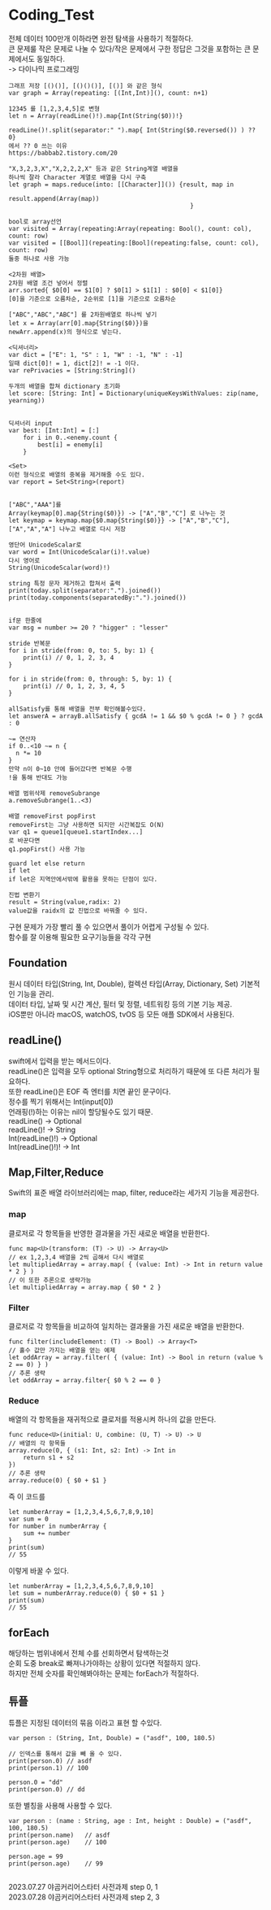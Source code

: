# Coding_Test
   
전체 데이터 100만개 이하라면 완전 탐색을 사용하기 적절하다.  
큰 문제룰 작은 문제로 나눌 수 있다/작은 문제에서 구한 정답은 그것을 포함하는 큰 문제에서도 동일하다.   
-> 다이나믹 프로그래밍   
```
그래프 저장 [()()], [()()()], [()] 와 같은 형식   
var graph = Array(repeating: [(Int,Int)](), count: n+1) 

12345 를 [1,2,3,4,5]로 변형
let n = Array(readLine()!).map{Int(String($0))!}

readLine()!.split(separator:" ").map{ Int(String($0.reversed()) ) ?? 0}   
에서 ?? 0 쓰는 이유   
https://babbab2.tistory.com/20

"X,3,2,3,X","X,2,2,2,X" 등과 같은 String계열 배열을
하나씩 잘라 Character 계열로 배열을 다시 구축 
let graph = maps.reduce(into: [[Character]]()) {result, map in
                                                  result.append(Array(map))
                                                  }
                                               
bool로 array선언
var visited = Array(repeating:Array(repeating: Bool(), count: col), count: row)
var visited = [[Bool]](repeating:[Bool](repeating:false, count: col), count: row)
둘중 하나로 사용 가능

<2차원 배열>
2차원 배열 조건 넣어서 정렬
arr.sorted{ $0[0] == $1[0] ? $0[1] > $1[1] : $0[0] < $1[0]}
[0]을 기준으로 오름차순, 2순위로 [1]을 기준으로 오름차순 

["ABC","ABC","ABC"] 를 2차원배열로 하나씩 넣기
let x = Array(arr[0].map{String($0)})을
newArr.append(x)의 형식으로 넣는다.

<딕셔너리>
var dict = ["E": 1, "S" : 1, "W" : -1, "N" : -1]
일때 dict[0]! = 1, dict[2]! = -1 이다.
var rePrivacies = [String:String]()

두개의 배열을 합쳐 dictionary 초기화
let score: [String: Int] = Dictionary(uniqueKeysWithValues: zip(name, yearning))


딕셔너리 input
var best: [Int:Int] = [:]
    for i in 0..<enemy.count {
        best[i] = enemy[i]
    }

<Set>
이런 형식으로 배열의 중복을 제거해줄 수도 있다.   
var report = Set<String>(report)


["ABC","AAA"]를   
Array(keymap[0].map{String($0)}) -> ["A","B","C"] 로 나누는 것
let keymap = keymap.map{$0.map{String($0)}} -> ["A","B","C"],["A","A","A"] 나누고 배열로 다시 저장

영단어 UnicodeScalar로
var word = Int(UnicodeScalar(i)!.value)
다시 영어로
String(UnicodeScalar(word)!)

string 특정 문자 제거하고 합쳐서 출력
print(today.split(separator:".").joined())
print(today.components(separatedBy:".").joined())


if문 한줄에
var msg = number >= 20 ? "higger" : "lesser"

stride 반복문
for i in stride(from: 0, to: 5, by: 1) {
    print(i) // 0, 1, 2, 3, 4
}

for i in stride(from: 0, through: 5, by: 1) {
    print(i) // 0, 1, 2, 3, 4, 5
}

allSatisfy를 통해 배열을 전부 확인해볼수있다.
let answerA = arrayB.allSatisfy { gcdA != 1 && $0 % gcdA != 0 } ? gcdA : 0

~= 연산자
if 0..<10 ~= n {
  n *= 10
}
만약 n이 0~10 안에 들어갔다면 반복문 수행
!을 통해 반대도 가능

배열 범위삭제 removeSubrange
a.removeSubrange(1..<3)

배열 removeFirst popFirst
removeFirst는 그냥 사용하면 되지만 시간복잡도 O(N)
var q1 = queue1[queue1.startIndex...]
로 바꾼다면
q1.popFirst() 사용 가능

guard let else return
if let
if let은 지역안에서밖에 활용을 못하는 단점이 있다.

진법 변환기
result = String(value,radix: 2)
value값을 raidx의 값 진법으로 바꿔줄 수 있다.
```
구현 문제가 가장 빨리 풀 수 있으면서 풀이가 어렵게 구성될 수 있다.   
함수를 잘 이용해 필요한 요구기능들을 각각 구현   

   
## Foundation   
원시 데이터 타입(String, Int, Double), 컬렉션 타입(Array, Dictionary, Set) 기본적인 기능을 관리.   
데이터 타입, 날짜 및 시간 계산, 필터 및 정렬, 네트워킹 등의 기본 기능 제공.   
iOS뿐만 아니라 macOS, watchOS, tvOS 등 모든 애플 SDK에서 사용된다.     
   
   
## readLine()   
swift에서 입력을 받는 메서드이다.   
readLine()은 입력을 모두 optional String형으로 처리하기 때문에 또 다른 처리가 필요하다.   
또한 readLine()은 EOF 즉 엔터를 치면 끝인 문구이다.   
정수를 찍기 위해서는 Int(input[0])   
언래핑(!)하는 이유는 nil이 할당될수도 있기 때문.   
readLine() -> Optional<String>   
readLine()! -> String   
Int(readLine()!) -> Optional<Int>   
Int(readLine()!)! -> Int   
   
## Map,Filter,Reduce   
Swift의 표준 배열 라이브러리에는 map, filter, reduce라는 세가지 기능을 제공한다.   
### map   
클로저로 각 항목들을 반영한 결과물을 가진 새로운 배열을 반환한다.
```
func map<U>(transform: (T) -> U) -> Array<U>
// ex 1,2,3,4 배열을 2씩 곱해서 다시 배열로
let multipliedArray = array.map( { (value: Int) -> Int in return value * 2 } )
// 이 또한 추론으로 생략가능
let multipliedArray = array.map { $0 * 2 }
```
### Filter   
클로저로 각 항목들을 비교하여 일치하는 결과물을 가진 새로운 배열을 반환한다.   
```
func filter(includeElement: (T) -> Bool) -> Array<T>
// 홀수 값만 가지는 배열을 얻는 예제
let oddArray = array.filter( { (value: Int) -> Bool in return (value % 2 == 0) } )
// 추론 생략
let oddArray = array.filter{ $0 % 2 == 0 }
```   
### Reduce   
배열의 각 항목들을 재귀적으로 클로저를 적용시켜 하나의 값을 만든다.   
```
func reduce<U>(initial: U, combine: (U, T) -> U) -> U
// 배열의 각 항목들
array.reduce(0, { (s1: Int, s2: Int) -> Int in
    return s1 + s2
})
// 추론 생략
array.reduce(0) { $0 + $1 }   
```
   

   
즉 이 코드를   
```
let numberArray = [1,2,3,4,5,6,7,8,9,10]
var sum = 0
for number in numberArray {
    sum += number
}
print(sum)
// 55
```
이렇게 바꿀 수 있다.   
```
let numberArray = [1,2,3,4,5,6,7,8,9,10]
let sum = numberArray.reduce(0) { $0 + $1 }
print(sum)
// 55
```   

## forEach
해당하는 범위내에서 전체 수를 선회하면서 탐색하는것   
순회 도중 break로 빠져나가야하는 상황이 있다면 적절하지 않다.   
하지만 전체 숫자를 확인해봐야하는 문제는 forEach가 적절하다.      
   
## 튜플
튜플은 지정된 데이터의 묶음 이라고 표현 할 수있다.   
```
var person : (String, Int, Double) = ("asdf", 100, 180.5)

// 인덱스를 통해서 값을 빼 올 수 있다.
print(person.0) // asdf
print(person.1) // 100

person.0 = "dd"
print(person.0) // dd
```
또한 별칭을 사용해 사용할 수 있다.
```
var person : (name : String, age : Int, height : Double) = ("asdf", 100, 180.5)
print(person.name)   // asdf
print(person.age)    // 100
 
person.age = 99
print(person.age)    // 99
   
```

2023.07.27 야곰커리어스타터 사전과제 step 0, 1   
2023.07.28 야곰커리어스타터 사전과제 step 2, 3   
